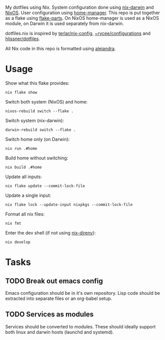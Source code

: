 My dotfiles using Nix. System configuration done using [nix-darwin](https://github.com/LnL7/nix-darwin) and
[NixOS](https://nixos.org/). User configuration using [home-manager](https://github.com/nix-community/home-manager). This repo is put
together as a flake using [flake-parts](https://github.com/hercules-ci/flake-parts). On NixOS home-manager is used
as a NixOS module, on Darwin it is used separately from nix-darwin.

dotfiles.nix is inspired by [terlar/nix-config](https://github.com/terlar/nix-config/tree/main), [~rycee/configurations](https://sr.ht/~rycee/configurations/)
and [hlissner/dotfiles](https://github.com/hlissner/dotfiles).

All Nix code in this repo is formatted using [alejandra](https://github.com/kamadorueda/alejandra).


# Usage

Show what this flake provides:

    nix flake show

Switch both system (NixOS) and home:

    nixos-rebuild switch --flake .

Switch system (nix-darwin):

    darwin-rebuild switch --flake .

Switch home only (on Darwin):

    nix run .#home

Build home without switching:

    nix build .#home

Update all inputs:

    nix flake update --commit-lock-file

Update a single input:

    nix flake lock --update-input nixpkgs --commit-lock-file

Format all nix files:

    nix fmt

Enter the dev shell (if not using [nix-direnv](https://github.com/nix-community/nix-direnv)):

    nix develop


# Tasks


## TODO Break out emacs config

Emacs configuration should be in it's own repository.
Lisp code should be extracted into separate files or an org-babel setup.


## TODO Services as modules

Services should be converted to modules.
These should ideally support both linux and darwin hosts (launchd and systemd).


